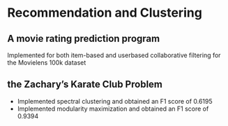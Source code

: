 # Recommendation and Clustering

## A movie rating prediction program 
Implemented for both item-based and userbased collaborative filtering for the Movielens 100k dataset
## the Zachary’s Karate Club Problem
* Implemented spectral clustering and obtained an F1 score of 0.6195
* Implemented modularity maximization and obtained an F1 score of 0.9394
